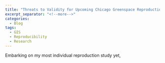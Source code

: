 ```yaml
---
title: "Threats to Validity for Upcoming Chicago Greenspace Reproduction"
excerpt_separator: "<!--more-->"
categories:
  - Blog
tags: 
  - GIS
  - Reproducibility 
  - Research
---
```

Embarking on my most individual reproduction study yet, 